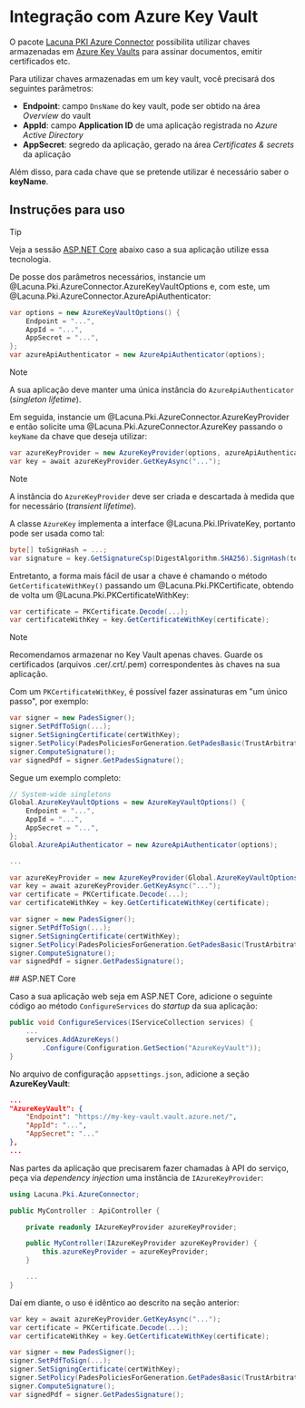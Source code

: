 ﻿# Integração com Azure Key Vault

O pacote [Lacuna PKI Azure Connector](https://www.nuget.org/packages/Lacuna.Pki.AzureConnector/) possibilita utilizar chaves armazenadas em
[Azure Key Vaults](https://azure.microsoft.com/pt-br/services/key-vault/) para assinar documentos, emitir certificados etc.

Para utilizar chaves armazenadas em um key vault, você precisará dos seguintes parâmetros:

* **Endpoint**: campo `DnsName` do key vault, pode ser obtido na área *Overview* do vault
* **AppId**: campo **Application ID** de uma aplicação registrada no *Azure Active Directory*
* **AppSecret**: segredo da aplicação, gerado na área *Certificates &amp; secrets* da aplicação

Além disso, para cada chave que se pretende utilizar é necessário saber o **keyName**.

## Instruções para uso

> [!TIP]
> Veja a sessão [ASP.NET Core](#aspnet-core) abaixo caso a sua aplicação utilize essa tecnologia.

De posse dos parâmetros necessários, instancie um @Lacuna.Pki.AzureConnector.AzureKeyVaultOptions e, com este, um @Lacuna.Pki.AzureConnector.AzureApiAuthenticator:

```cs
var options = new AzureKeyVaultOptions() {
	Endpoint = "...",
	AppId = "...",
	AppSecret = "...",
};
var azureApiAuthenticator = new AzureApiAuthenticator(options);
```

> [!NOTE]
> A sua aplicação deve manter uma única instância do `AzureApiAuthenticator` (*singleton lifetime*).

Em seguida, instancie um @Lacuna.Pki.AzureConnector.AzureKeyProvider e então solicite uma @Lacuna.Pki.AzureConnector.AzureKey passando o `keyName` da
chave que deseja utilizar:

```cs
var azureKeyProvider = new AzureKeyProvider(options, azureApiAuthenticator);
var key = await azureKeyProvider.GetKeyAsync("...");
```

> [!NOTE]
> A instância do `AzureKeyProvider` deve ser criada e descartada à medida que for necessário (*transient lifetime*).

A classe `AzureKey` implementa a interface @Lacuna.Pki.IPrivateKey, portanto pode ser usada como tal:

```cs
byte[] toSignHash = ...;
var signature = key.GetSignatureCsp(DigestAlgorithm.SHA256).SignHash(toSignHash);
```

Entretanto, a forma mais fácil de usar a chave é chamando o método `GetCertificateWithKey()` passando um @Lacuna.Pki.PKCertificate, obtendo de volta um @Lacuna.Pki.PKCertificateWithKey:

```cs
var certificate = PKCertificate.Decode(...);
var certificateWithKey = key.GetCertificateWithKey(certificate);
```

> [!NOTE]
> Recomendamos armazenar no Key Vault apenas chaves. Guarde os certificados (arquivos .cer/.crt/.pem) correspondentes às chaves na sua aplicação.

Com um `PKCertificateWithKey`, é possível fazer assinaturas em "um único passo", por exemplo:

```cs
var signer = new PadesSigner();
signer.SetPdfToSign(...);
signer.SetSigningCertificate(certWithKey);
signer.SetPolicy(PadesPoliciesForGeneration.GetPadesBasic(TrustArbitrators.PkiBrazil));
signer.ComputeSignature();
var signedPdf = signer.GetPadesSignature();
```

Segue um exemplo completo:

```cs
// System-wide singletons
Global.AzureKeyVaultOptions = new AzureKeyVaultOptions() {
	Endpoint = "...",
	AppId = "...",
	AppSecret = "...",
};
Global.AzureApiAuthenticator = new AzureApiAuthenticator(options);

...

var azureKeyProvider = new AzureKeyProvider(Global.AzureKeyVaultOptions, Global.AzureApiAuthenticator);
var key = await azureKeyProvider.GetKeyAsync("...");
var certificate = PKCertificate.Decode(...);
var certificateWithKey = key.GetCertificateWithKey(certificate);

var signer = new PadesSigner();
signer.SetPdfToSign(...);
signer.SetSigningCertificate(certWithKey);
signer.SetPolicy(PadesPoliciesForGeneration.GetPadesBasic(TrustArbitrators.PkiBrazil));
signer.ComputeSignature();
var signedPdf = signer.GetPadesSignature();
```

<a name="aspnet-core" />
## ASP.NET Core

Caso a sua aplicação web seja em ASP.NET Core, adicione o seguinte código ao método `ConfigureServices` do *startup* da sua aplicação:

```cs
public void ConfigureServices(IServiceCollection services) {
    ...
    services.AddAzureKeys()
        .Configure(Configuration.GetSection("AzureKeyVault"));
}
```

No arquivo de configuração `appsettings.json`, adicione a seção **AzureKeyVault**:

```json
...
"AzureKeyVault": {
	"Endpoint": "https://my-key-vault.vault.azure.net/",
	"AppId": "...",
	"AppSecret": "..."
},
...
```

Nas partes da aplicação que precisarem fazer chamadas à API do serviço, peça via *dependency injection* uma instância de `IAzureKeyProvider`:

```cs
using Lacuna.Pki.AzureConnector;

public MyController : ApiController {

	private readonly IAzureKeyProvider azureKeyProvider;

	public MyController(IAzureKeyProvider azureKeyProvider) {
		this.azureKeyProvider = azureKeyProvider;
	}

	...
}
```

Daí em diante, o uso é idêntico ao descrito na seção anterior:

```cs
var key = await azureKeyProvider.GetKeyAsync("...");
var certificate = PKCertificate.Decode(...);
var certificateWithKey = key.GetCertificateWithKey(certificate);

var signer = new PadesSigner();
signer.SetPdfToSign(...);
signer.SetSigningCertificate(certWithKey);
signer.SetPolicy(PadesPoliciesForGeneration.GetPadesBasic(TrustArbitrators.PkiBrazil));
signer.ComputeSignature();
var signedPdf = signer.GetPadesSignature();
```
